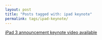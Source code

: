 ```yaml
---
layout: post
title: "Posts tagged with: ipad keynote"
permalink: tags/ipad-keynote/
---
```

[iPad 3 announcement keynote video available](/2012/03/ipad-3-announcement-video-available)
